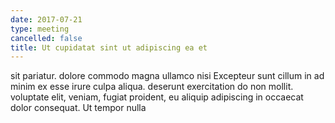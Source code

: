 ```yaml
---
date: 2017-07-21
type: meeting
cancelled: false
title: Ut cupidatat sint ut adipiscing ea et
---
```

sit pariatur. dolore commodo magna ullamco nisi Excepteur sunt cillum in ad minim ex esse irure culpa aliqua. deserunt exercitation do non mollit. voluptate elit, veniam, fugiat proident, eu aliquip adipiscing in occaecat dolor consequat. Ut tempor nulla